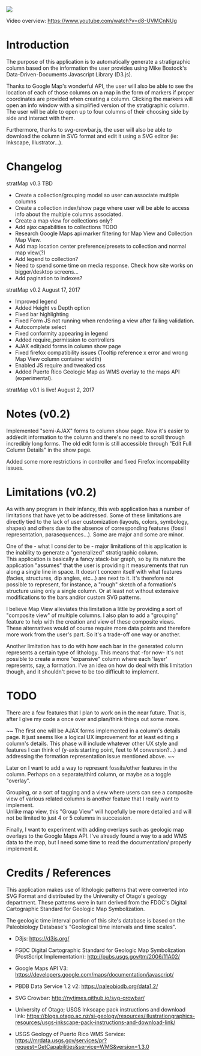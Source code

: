 <img src=http://imgur.com/aEj2oyC.png>

Video overview: https://www.youtube.com/watch?v=d8-UVMCnNUg

# Introduction

The purpose of this application is to automatically generate a stratigraphic 
column based on the information the user provides using 
Mike Bostock's Data-Driven-Documents Javascript Library (D3.js).  


Thanks to Google Map's wonderful API, the user will also be able to see the 
location of each of those columns on a map in the form of markers if proper 
coordinates are provided when creating a column.  Clicking the markers will open 
an info window with a simplified version of the stratigraphic column.  The user
will be able to open up to four columns of their choosing side by side and 
interact with them.


Furthermore, thanks to svg-crowbar.js, the user will also be able to download 
the column in SVG format and edit it using a SVG editor
(ie: Inkscape, Illustrator...).


# Changelog

stratMap v0.3 TBD
+ Create a collection/grouping model so user can associate multiple columns
+ Create a collection index/show page where user will be able to access 
  info about the multiple columns associated.
+ Create a map view for collections only?
+ Add ajax capabilities to collections
TODO
+ Research Google Maps api marker filtering for Map View and Collection Map View.
+ Add map location center preference/presets to collection and normal map view(?) 
+ Add legend to collection?
+ Need to spend some time on media response. Check how site works on bigger/desktop screens...
+ Add pagination to indexes?


stratMap v0.2 August 17, 2017
+ Improved legend
+ Added Height vs Depth option
+ Fixed bar highlighting
+ Fixed Form JS not running when rendering a view after failing validation.
+ Autocomplete select
+ Fixed conformity appearing in legend
+ Added require_permission to controllers
+ AJAX edit/add forms in column show page
+ Fixed firefox compatibility issues (Tooltip reference x error and wrong Map View column container width)
+ Enabled JS require and tweaked css
+ Added Puerto Rico Geologic Map as WMS overlay to the maps API (experimental).


stratMap v0.1 is live! August 2, 2017


# Notes (v0.2)


Implemented "semi-AJAX" forms to column show page.  Now it's easier to add/edit
information to the column and there's no need to scroll through incredibly
long forms.  The old edit form is still accessible through "Edit Full Column Details"
in the show page.

Added some more restrictions in controller and fixed Firefox incompability 
issues.


# Limitations (v0.2)


As with any program in their infancy, this web application has a number of 
limitations that have yet to be addressed.  Some of these limitations are
directly tied to the lack of user customization (layouts, colors, symbology, shapes)
and others due to the absence of corresponding features (fossil representation, 
parasequences...).  Some are major and some are minor.


One of the - what I consider to be - major limitations of this application 
is the inability to generate a "generalized" stratigraphic column.  
This application is basically a fancy stack-bar graph, so by its nature 
the application "assumes" that the user is providing it measurements 
that run along a single line in space.  It doesn't concern itself with what features
(facies, structures, dip angles, etc...) are next to it.  It's therefore not 
possible to represent, for instance, a "rough" sketch of a formation's structure using 
only a single column.  Or at least not without extensive modifications to the 
bars and/or custom SVG patterns.


I believe Map View alleviates this limitation a little by 
providing a sort of "composite view" of multiple columns.  I also plan to add a 
"grouping" feature to help with the creation and view of these composite views.  
These alternatives would of course require more data points and therefore
more work from the user's part.  So it's a trade-off one way or another.


Another limitation has to do with how each bar in the generated column represents 
a certain type of lithology.  This means that -for now- it's not possible to create
a more "expansive" column where each 'layer' represents, say, a formation.  I've an
idea on how do deal with this limitation though, and it shouldn't prove to be too
difficult to implement.


# TODO


There are a few features that I plan to work on in the near future.  That is,
after I give my code a once over and plan/think things out some more.


~~ The first one will be AJAX forms implemented in a column's details
page.  It just seems like a logical UX improvement for at least editing
a column's details.  This phase will include whatever other UX style and features
I can think of (y-axis starting point, feet to M conversion?...) and 
addressing the formation representation issue mentioned above. ~~


Later on I want to add a way to represent fossils/other features 
in the column.  Perhaps on a separate/third column, or maybe as a toggle "overlay".


Grouping, or a sort of tagging and a view where users can see a composite view
of various related columns is another feature that I really want to implement.  
Unlike map view, this "Group View" will hopefully be more detailed and will not
be limited to just 4 or 5 columns in succession.


Finally, I want to experiment with adding overlays such as geologic map overlays 
to the Google Maps API.  I've already found a way to a add WMS data to the map, but I 
need some time to read the documentation/ properly implement it.


# Credits / References


This application makes use of lithologic patterns that were converted into 
SVG Format and distributed by the University of Otago's geology department.  These patterns were
in turn derived from the FDGC's Digital Cartographic Standard for Geologic Map 
Symbolization.


The geologic time interval portion of this site's database is based on the 
Paleobiology Database's "Geological time intervals and time scales".


+ D3js:
https://d3js.org/


+ FGDC Digital Cartographic Standard for Geologic Map Symbolization (PostScript Implementation):
http://pubs.usgs.gov/tm/2006/11A02/


+ Google Maps API V3:
https://developers.google.com/maps/documentation/javascript/


+ PBDB Data Service 1.2 v2:
https://paleobiodb.org/data1.2/


+ SVG Crowbar:
http://nytimes.github.io/svg-crowbar/


+ University of Otago; USGS Inkscape pack instructions and download link:
https://blogs.otago.ac.nz/si-geology/resources/illustrationgraphics-resources/usgs-inkscape-pack-instructions-and-download-link/


+ USGS Geology of Puerto Rico WMS Service:
https://mrdata.usgs.gov/services/pr?request=GetCapabilities&service=WMS&version=1.3.0